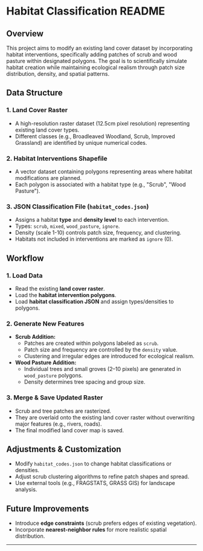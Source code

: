 # Habitat Classification README

## Overview
This project aims to modify an existing land cover dataset by incorporating habitat interventions, specifically adding patches of scrub and wood pasture within designated polygons. The goal is to scientifically simulate habitat creation while maintaining ecological realism through patch size distribution, density, and spatial patterns.

## Data Structure
### 1. **Land Cover Raster**
- A high-resolution raster dataset (12.5cm pixel resolution) representing existing land cover types.
- Different classes (e.g., Broadleaved Woodland, Scrub, Improved Grassland) are identified by unique numerical codes.

### 2. **Habitat Interventions Shapefile**
- A vector dataset containing polygons representing areas where habitat modifications are planned.
- Each polygon is associated with a habitat type (e.g., "Scrub", "Wood Pasture").

### 3. **JSON Classification File** (`habitat_codes.json`)
- Assigns a habitat **type** and **density level** to each intervention.
- Types: `scrub`, `mixed`, `wood_pasture`, `ignore`.
- Density (scale 1-10) controls patch size, frequency, and clustering.
- Habitats not included in interventions are marked as `ignore` (0).

## Workflow
### 1. **Load Data**
- Read the existing **land cover raster**.
- Load the **habitat intervention polygons**.
- Load **habitat classification JSON** and assign types/densities to polygons.

### 2. **Generate New Features**
- **Scrub Addition:**
  - Patches are created within polygons labeled as `scrub`.
  - Patch size and frequency are controlled by the `density` value.
  - Clustering and irregular edges are introduced for ecological realism.
- **Wood Pasture Addition:**
  - Individual trees and small groves (2–10 pixels) are generated in `wood_pasture` polygons.
  - Density determines tree spacing and group size.

### 3. **Merge & Save Updated Raster**
- Scrub and tree patches are rasterized.
- They are overlaid onto the existing land cover raster without overwriting major features (e.g., rivers, roads).
- The final modified land cover map is saved.

## Adjustments & Customization
- Modify `habitat_codes.json` to change habitat classifications or densities.
- Adjust scrub clustering algorithms to refine patch shapes and spread.
- Use external tools (e.g., FRAGSTATS, GRASS GIS) for landscape analysis.

## Future Improvements
- Introduce **edge constraints** (scrub prefers edges of existing vegetation).
- Incorporate **nearest-neighbor rules** for more realistic spatial distribution.


---



